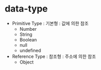 # data-type
* Primitive Type : 기본형 : 값에 의한 참조
  * Number
  * String
  * Boolean
  * null
  * undefined
* Reference Type : 참조형 : 주소에 의한 참조
  * Object
  
